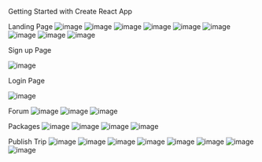 Getting Started with Create React App

Landing Page
![image](https://user-images.githubusercontent.com/110039298/215248238-8978c791-851b-4674-8b7b-84a4e0b97080.png)
![image](https://user-images.githubusercontent.com/110039298/215243412-4d6a0854-9fff-4c31-9231-f415899ae92a.png)
![image](https://user-images.githubusercontent.com/110039298/215243480-f5af434b-60f8-400f-981f-3d8e1790efd8.png)
![image](https://user-images.githubusercontent.com/110039298/215243497-88b76909-59c2-467d-995d-3f1b2acc4f3d.png)
![image](https://user-images.githubusercontent.com/110039298/215243514-ecb55108-6158-4ace-bb0a-75b576cff2ee.png)
![image](https://user-images.githubusercontent.com/110039298/215243536-1f8384b1-69dc-4bb4-a468-933706c8c26c.png)
![image](https://user-images.githubusercontent.com/110039298/215243547-e8b654d6-b26d-49b0-8654-23ff09dcb7f0.png)
![image](https://user-images.githubusercontent.com/110039298/215243555-26c2b595-deca-46cc-93ff-b817b654a53d.png)
![image](https://user-images.githubusercontent.com/110039298/215243561-d181901a-dda5-4061-9f0b-b167369b0fca.png)


Sign up Page

![image](https://user-images.githubusercontent.com/110039298/215243594-90108e23-8bb3-4829-92f3-3e1baddf8689.png)


Login Page

![image](https://user-images.githubusercontent.com/110039298/215243618-8c8a0568-4875-4a9e-8005-c2dff2ebafea.png)


Forum
![image](https://user-images.githubusercontent.com/110039298/215248083-88e8db18-7152-47be-92b8-cd8010f4385e.png)
![image](https://user-images.githubusercontent.com/110039298/215248109-aa113923-8b50-4f58-8a9d-acf99ab9f192.png)
![image](https://user-images.githubusercontent.com/110039298/215248117-30c7ebc6-a071-42e2-a497-4fc867841aea.png)



Packages
![image](https://user-images.githubusercontent.com/110039298/215244994-c81d9a3a-49a3-41b0-a545-edc25c87c74d.png)
![image](https://user-images.githubusercontent.com/110039298/215245263-a95aea72-ae9d-4025-ac32-725e966fda33.png)
![image](https://user-images.githubusercontent.com/110039298/215246910-1d544fdb-3e18-410d-b060-0a25f3af42dc.png)
![image](https://user-images.githubusercontent.com/110039298/215247396-0368a9e7-1b0f-4156-b3b5-ea2cfcbc41cd.png)


Publish Trip
![image](https://user-images.githubusercontent.com/110039298/215247830-238db36b-be0a-4117-b80e-ac4b29d1995f.png)
![image](https://user-images.githubusercontent.com/110039298/215247838-4cc4b95b-f6db-4721-8366-4c181cd46bea.png)
![image](https://user-images.githubusercontent.com/110039298/215247847-b995dcc8-ebc5-42aa-b7f0-ed284af9ea5b.png)
![image](https://user-images.githubusercontent.com/110039298/215247856-c0d8520b-7380-4a2b-b21c-5a2b5b91d0a8.png)
![image](https://user-images.githubusercontent.com/110039298/215247872-76c707eb-efa8-4f62-9e3a-b4004e9da638.png)
![image](https://user-images.githubusercontent.com/110039298/215247893-00393039-5fb7-4646-b1fd-716ea3ad41dc.png)
![image](https://user-images.githubusercontent.com/110039298/215247903-8845c7f0-8bec-47c2-b11c-e5096159311f.png)
![image](https://user-images.githubusercontent.com/110039298/215247953-bf9ff983-8898-4f4c-8a38-4418b79eba54.png)






